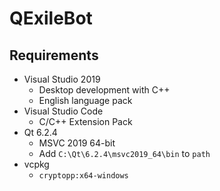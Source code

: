 # QExileBot

## Requirements

- Visual Studio 2019
  - Desktop development with C++
  - English language pack
- Visual Studio Code
  - C/C++ Extension Pack
- Qt 6.2.4
  - MSVC 2019 64-bit
  - Add `C:\Qt\6.2.4\msvc2019_64\bin` to `path`
- vcpkg
  - `cryptopp:x64-windows`
